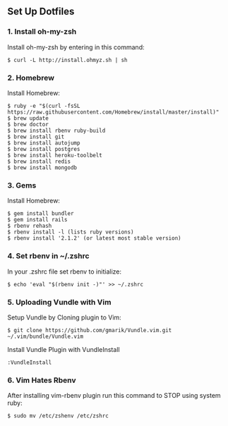 ## Set Up Dotfiles

### 1. Install oh-my-zsh
Install oh-my-zsh by entering in this command:
 
    $ curl -L http://install.ohmyz.sh | sh

### 2. Homebrew

Install Homebrew:

    $ ruby -e "$(curl -fsSL https://raw.githubusercontent.com/Homebrew/install/master/install)"
    $ brew update
    $ brew doctor
    $ brew install rbenv ruby-build
    $ brew install git
    $ brew install autojump
    $ brew install postgres
    $ brew install heroku-toolbelt
    $ brew install redis
    $ brew install mongodb

### 3. Gems

Install Homebrew:

    $ gem install bundler
    $ gem install rails
    $ rbenv rehash
    $ rbenv install -l (lists ruby versions)
    $ rbenv install '2.1.2' (or latest most stable version)

### 4. Set rbenv in ~/.zshrc

In your .zshrc file set rbenv to initialize:

    $ echo 'eval "$(rbenv init -)"' >> ~/.zshrc

### 5. Uploading Vundle with Vim

Setup Vundle by Cloning plugin to Vim:

    $ git clone https://github.com/gmarik/Vundle.vim.git ~/.vim/bundle/Vundle.vim

Install Vundle Plugin with VundleInstall

    :VundleInstall

### 6. Vim Hates Rbenv

After installing vim-rbenv plugin run this command to STOP using system ruby:

    $ sudo mv /etc/zshenv /etc/zshrc
